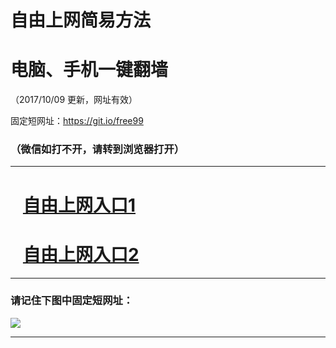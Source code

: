 ﻿# 自由上网简易方法

# 电脑、手机一键翻墙

（2017/10/09 更新，网址有效）

固定短网址：https://git.io/free99

### （微信如打不开，请转到浏览器打开）


***





# &nbsp;&nbsp; <a href="http://ft276423951.fwq-tz-1001.info/fwqtz01.html?t=100900122775 " target="_blank">自由上网入口1</a>
# &nbsp;&nbsp; <a href="http://ft1650323400.fwq-tz-1002.info/fwqtz02.html?t=10090014522 " target="_blank">自由上网入口2</a>
***

### 请记住下图中固定短网址：

<img src="https://s3-us-west-2.amazonaws.com/fwq-1001/yjfq-20170905okok.png" /> 


***

